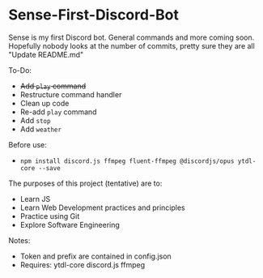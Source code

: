 # Sense-First-Discord-Bot
Sense is my first Discord bot. General commands and more coming soon.
Hopefully nobody looks at the number of commits, pretty sure they are all "Update README.md"

To-Do:
- ~~Add `play` command~~
- Restructure command handler
- Clean up code 
- Re-add `play` command
- Add `stop`
- Add `weather`

Before use:
- `npm install discord.js ffmpeg fluent-ffmpeg @discordjs/opus ytdl-core --save`

The purposes of this project (tentative) are to: 
- Learn JS
- Learn Web Development practices and principles
- Practice using Git 
- Explore Software Engineering 

Notes: 
- Token and prefix are contained in config.json
- Requires: ytdl-core discord.js ffmpeg
